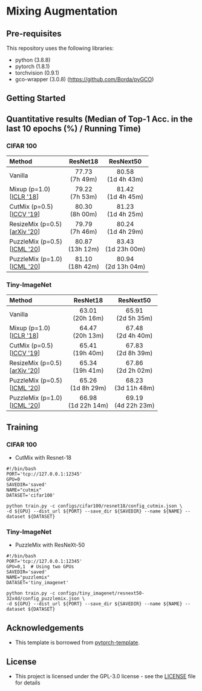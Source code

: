 # Mixing Augmentation

## Pre-requisites
This repository uses the following libraries:
* python (3.8.8)
* pytorch (1.8.1)
* torchvision (0.9.1)
* gco-wrapper (3.0.8) (https://github.com/Borda/pyGCO)

## Getting Started

## Quantitative results (Median of Top-1 Acc. in the last 10 epochs (%) / Running Time)
### CIFAR 100
Method | ResNet18 | ResNext50
:--| :--: | :--:
Vanilla                                                             | 77.73<br>(7h 49m) | 80.58<br>(1d 4h 43m)
Mixup (p=1.0)<br>[[ICLR '18](https://arxiv.org/abs/1710.09412)]     | 79.22<br>(7h 53m) | 81.42<br>(1d 4h 45m)
CutMix (p=0.5)<br>[[ICCV '19](https://arxiv.org/abs/1905.04899)]    | 80.30<br>(8h 00m) | 81.23<br>(1d 4h 25m)
ResizeMix (p=0.5)<br>[[arXiv '20](https://arxiv.org/abs/2012.11101)]| 79.79<br>(7h 46m) | 80.24<br>(1d 4h 29m)
PuzzleMix (p=0.5)<br>[[ICML '20](https://arxiv.org/abs/2009.06962)] | 80.87<br>(13h 12m) | 83.43<br>(1d 23h 00m)
PuzzleMix (p=1.0)<br>[[ICML '20](https://arxiv.org/abs/2009.06962)] | 81.10<br>(18h 42m) | 80.94<br>(2d 13h 04m)

### Tiny-ImageNet
Method | ResNet18 | ResNext50
:--| :--: | :--:
Vanilla                                                             | 63.01<br>(20h 16m) | 65.91<br>(2d 5h 35m) 
Mixup (p=1.0)<br>[[ICLR '18](https://arxiv.org/abs/1710.09412)]     | 64.47<br>(20h 13m) | 67.48<br>(2d 4h 40m) 
CutMix (p=0.5)<br>[[ICCV '19](https://arxiv.org/abs/1905.04899)]    | 65.41<br>(19h 40m) | 67.83<br>(2d 8h 39m) 
ResizeMix (p=0.5)<br>[[arXiv '20](https://arxiv.org/abs/2012.11101)]| 65.34<br>(19h 41m) | 67.86<br>(2d 2h 02m) 
PuzzleMix (p=0.5)<br>[[ICML '20](https://arxiv.org/abs/2009.06962)] | 65.26<br>(1d 8h 29m) | 68.23<br>(3d 11h 48m) 
PuzzleMix (p=1.0)<br>[[ICML '20](https://arxiv.org/abs/2009.06962)] | 66.98<br>(1d 22h 14m) | 69.19<br>(4d 22h 23m) 


## Training
### CIFAR 100
* CutMix with Resnet-18
```Shell
#!/bin/bash
PORT='tcp://127.0.0.1:12345'
GPU=0
SAVEDIR='saved'
NAME="cutmix"
DATASET='cifar100'

python train.py -c configs/cifar100/resnet18/config_cutmix.json \
-d ${GPU} --dist_url ${PORT} --save_dir ${SAVEDIR} --name ${NAME} --dataset ${DATASET}
```

### Tiny-ImageNet
* PuzzleMix with ResNeXt-50
```Shell
#!/bin/bash
PORT='tcp://127.0.0.1:12345'
GPU=0,1  # Using two GPUs
SAVEDIR='saved'
NAME="puzzlemix"
DATASET='tiny_imagenet'

python train.py -c configs/tiny_imagenet/resnext50-32x4d/config_puzzlemix.json \
-d ${GPU} --dist_url ${PORT} --save_dir ${SAVEDIR} --name ${NAME} --dataset ${DATASET}
```

## Acknowledgements
* This template is borrowed from [pytorch-template](https://github.com/victoresque/pytorch-template).

## License
* This project is licensed under the GPL-3.0 license - see the [LICENSE](LICENSE) file for details
